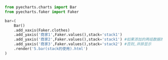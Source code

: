 
<BlogInfo title="9.柱状图stack的使用" author="白日梦想猿" pv=0 read_times=0 pre_cost_time=0分17秒 category="pyecharts学习" tag_list="['pyecharts学习']" create_time="2021.01.21 13:54:39" update_time="2021.01.21 14:46:23" />

```python
from pyecharts.charts import Bar
from pyecharts.faker import Faker

bar=(
    Bar()
    .add_xaxis(Faker.clothes)
    .add_yaxis('商家1',Faker.values(),stack='stack1')
    .add_yaxis('商家2',Faker.values(),stack='stack1') #如果添加的两组数据的stack相同,则会把数据显示在同一个柱子上
    .add_yaxis('商家3',Faker.values(),stack='stack2') #否则,并排显示
    .render('5.bar(stack的使用).html')
)
```
